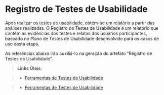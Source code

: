 # Registro de Testes de Usabilidade

Após realizar os testes de usabilidade, obtém-se um relatório a partir das análises realizadas. O Registro de Testes de Usabilidade é um relatório que contém as evidências dos testes e relatos dos usuários participantes, baseado no Plano de Testes de Usabilidade desenvolvido para os casos de uso desta etapa.

As referências abaixo irão auxiliá-lo na geração do artefato “Registro de Testes de Usabilidade”.

> **Links Úteis**:

> - [Ferramentas de Testes de Usabilidade](https://www.usability.gov/how-to-and-tools/resources/templates.html)

> - [Ferramentas de Testes de Usabilidade](https://www.usability.gov/how-to-and-tools/resources/templates.html)


